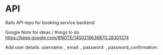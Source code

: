 # API
Rails API repo for booking service backend


Google Note for ideas / things to do
https://keep.google.com/#NOTE/1450216636870.28301374

Add user details:
  username: , 
  email: ,
  password: , 
  password_confirmation:
